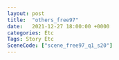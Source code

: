 ```yaml
---
layout: post
title:  "others_free97"
date:   2021-12-27 18:00:00 +0000
categories: Etc
Tags: Story Etc
SceneCode: ["scene_free97_q1_s20"]
---
```

